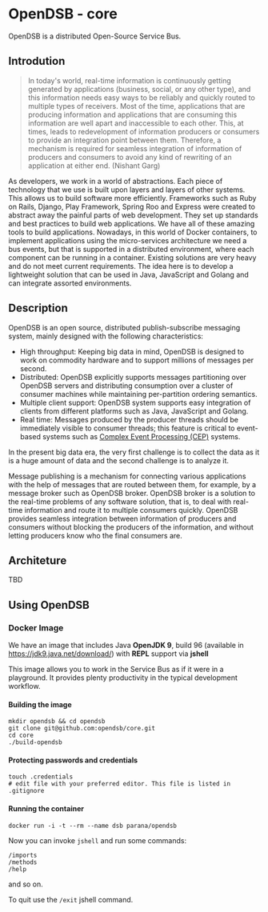 # OpenDSB - core

OpenDSB is a distributed Open-Source Service Bus. 

## Introdution

> In today's world, real-time information is continuously getting generated by applications (business, social, or any other type), and this information needs easy ways to be reliably and quickly routed to multiple types of receivers. Most of the time, applications that are producing information and applications that are consuming this information are well apart and inaccessible to each other. This, at times, leads to redevelopment of information producers or consumers to provide an integration point between them. Therefore, a mechanism is required for seamless integration of information of producers and consumers to avoid any kind of rewriting of an application at either end. (Nishant Garg)

As developers, we work in a world of abstractions. Each piece of technology 
that we use is built upon layers and layers of other systems. This allows 
us to build software more efficiently. Frameworks such as Ruby on Rails, 
Django, Play Framework, Spring Roo and Express were created to abstract 
away the painful parts of web development. They set up standards and 
best practices to build web applications. We have all of these amazing 
tools to build applications. 
Nowadays, in this world of Docker containers, to implement applications using 
the micro-services architecture we need a bus events, but that is supported 
in a distributed environment, where each component can be running in a 
container. Existing solutions are very heavy and do not meet current 
requirements. The idea here is to develop a lightweight solution that can 
be used in Java, JavaScript and Golang and can integrate assorted environments.

## Description

OpenDSB is an open source, distributed publish-subscribe messaging system, 
mainly designed with the following characteristics:

* High throughput: Keeping big data in mind, OpenDSB is designed to work on commodity hardware and to support millions of messages per second.
* Distributed: OpenDSB explicitly supports messages partitioning over OpenDSB servers and distributing consumption over a cluster of consumer machines while maintaining per-partition ordering semantics.
* Multiple client support: OpenDSB system supports easy integration of clients from different platforms such as Java, JavaScript and Golang.
* Real time: Messages produced by the producer threads should be immediately visible to consumer threads; this feature is critical to event-based systems such as [Complex Event Processing (CEP)](https://en.wikipedia.org/wiki/Complex_event_processing) systems.

In the present big data era, the very first challenge is to collect the data 
as it is a huge amount of data and the second challenge is to analyze it.

Message publishing is a mechanism for connecting various applications with 
the help of messages that are routed between them, for example, by a 
message broker such as OpenDSB broker. OpenDSB broker is a solution to 
the real-time problems of any software solution, that is, to deal with 
real-time information and route it to multiple consumers quickly. 
OpenDSB provides seamless integration between information of producers 
and consumers without blocking the producers of the information, 
and without letting producers know who the final consumers are.

## Architeture

TBD

## Using OpenDSB

### Docker Image

We have an image that includes Java **OpenJDK 9**, build 96 
(available in https://jdk9.java.net/download/) with **REPL** 
support via **jshell**

This image allows you to work in the Service Bus as if it were in a playground.
It provides plenty productivity in the typical development workflow.

#### Building the image

    mkdir opendsb && cd opendsb
    git clone git@github.com:opendsb/core.git
    cd core
    ./build-opendsb

#### Protecting passwords and credentials 

    touch .credentials
    # edit file with your preferred editor. This file is listed in .gitignore

#### Running the container 

    docker run -i -t --rm --name dsb parana/opendsb

Now you can invoke `jshell` and run some commands:

    /imports
    /methods
    /help

and so on.

To quit use the `/exit` jshell command.




